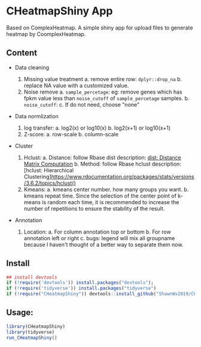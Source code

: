 # CHeatmapShiny App

Based on ComplexHeatmap. A simple shiny app for upload files to generate heatmap by CoomplexHeatmap.

## Content
- Data cleaning
	1. Missing value treatment
		a. remove entire row: `dplyr::drop_na`
		b. replace NA value with a customized value.
	2. Noise remove
		a. `sample_percetage`: eg: remove genes which has fpkm value less than `noise_cutoff` of `sample_percetage` samples. 
		b. `noise_cutoff`: 
		c. If do not need, choose "none"

- Data normlization
	1. log transfer:
		a. log2(x) or  log10(x) 
		b. log2(x+1) or log10(x+1)
	2. Z-score:
		a.  row-scale
		b.  column-scale

- Cluster
	1. Hclust: 
		a. Distance: follow Rbase dist description: [dist: Distance Matrix Computation](https://www.rdocumentation.org/packages/stats/versions/3.6.2/topics/dist)
		b. Method: follow Rbase hclust description: [hclust: Hierarchical Clustering]https://www.rdocumentation.org/packages/stats/versions/3.6.2/topics/hclust()
	2. Kmeans:
		a. kmeans center number. how many groups you want.
		b. kmeans repeat time. Since the selection of the center point of k-means is random each time, it is recommended to increase the number of repetitions to ensure the stability of the result.

- Annotation
	1. Location:
		a. For column annotation top or bottom
		b. For row annotation left or right
		c. bugs: legend will mix all groupname because I haven't thought of a better way to separate them now.

## Install

```R
## install devtools
if (!require('devtools')) install.packages("devtools");
if (!require('tidyverse')) install.packages("tidyverse")
if (!require("CHeatmapShiny")) devtools::install_github("ShawnWx2019/CHeatmapShiny");
```

## Usage:

```R
library(CHeatmapShiny)
library(tidyverse)
run_CHeatmapShiny()
```
